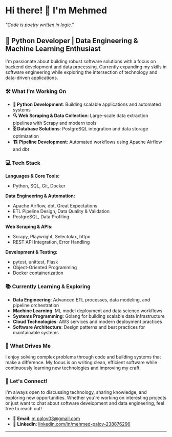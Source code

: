 # Hi there! 👋 I'm Mehmed
*"Code is poetry written in logic."*

## 🚀 Python Developer | Data Engineering & Machine Learning Enthusiast

I'm passionate about building robust software solutions with a focus on backend development and data processing. Currently expanding my skills in software engineering while exploring the intersection of technology and data-driven applications.

### 🛠️ What I'm Working On

- **🐍 Python Development**: Building scalable applications and automated systems
- **🔍 Web Scraping & Data Collection**: Large-scale data extraction pipelines with Scrapy and modern tools
- **🗄️ Database Solutions**: PostgreSQL integration and data storage optimization
- **🏗️ Pipeline Development**: Automated workflows using Apache Airflow and dbt

### 💻 Tech Stack

**Languages & Core Tools:**
- Python, SQL, Git, Docker

**Data Engineering & Automation:**
- Apache Airflow, dbt, Great Expectations
- ETL Pipeline Design, Data Quality & Validation
- PostgreSQL, Data Profiling

**Web Scraping & APIs:**
- Scrapy, Playwright, Selectolax, httpx
- REST API Integration, Error Handling

**Development & Testing:**
- pytest, unittest, Flask
- Object-Oriented Programming
- Docker containerization

### 📚 Currently Learning & Exploring

- **Data Engineering**: Advanced ETL processes, data modeling, and pipeline orchestration
- **Machine Learning**: ML model deployment and data science workflows
- **Systems Programming**: Golang for building scalable data infrastructure
- **Cloud Technologies**: AWS services and modern deployment practices
- **Software Architecture**: Design patterns and best practices for maintainable systems

### 🎯 What Drives Me

I enjoy solving complex problems through code and building systems that make a difference. My focus is on writing clean, efficient software while continuously learning new technologies and improving my craft.

### 🤝 Let's Connect!

I'm always open to discussing technology, sharing knowledge, and exploring new opportunities. Whether you're working on interesting projects or just want to chat about software development and data engineering, feel free to reach out!

- 📧 **Email**: m.palov03@gmail.com
- 💼 **LinkedIn**: [linkedin.com/in/mehmed-palov-238876296](https://linkedin.com/in/mehmed-palov-238876296)

---
